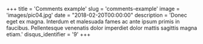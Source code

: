 +++
title = 'Comments example'
slug = 'comments-example'
image = 'images/pic04.jpg'
date = "2018-02-20T00:00:00"
description = 'Donec eget ex magna. Interdum et malesuada fames ac ante ipsum primis in faucibus. Pellentesque venenatis dolor imperdiet dolor mattis sagittis magna etiam.'
disqus_identifier = '9'
+++